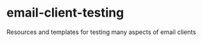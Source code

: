 email-client-testing
====================

Resources and templates for testing many aspects of email clients
